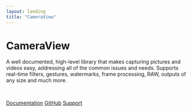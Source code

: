 ```yaml
---
layout: landing
title: "CameraView"
---
```


# CameraView

A well documented, high-level library that makes capturing pictures and videos easy,
addressing all of the common issues and needs. Supports real-time filters, gestures, watermarks, frame processing, RAW, outputs of any size and much more.

<br/>

[Documentation](home) [GitHub](https://github.com/natario1/CameraView) [Support](extra/donate)
